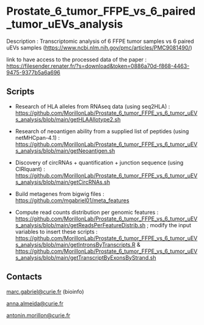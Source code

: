 # Prostate_6_tumor_FFPE_vs_6_paired_tumor_uEVs_analysis
Description : Transcriptomic analysis of 6 FFPE tumor samples vs 6 paired uEVs samples (https://www.ncbi.nlm.nih.gov/pmc/articles/PMC9081490/)

link to have access to the processed data of the paper : https://filesender.renater.fr/?s=download&token=0886a70d-f868-4463-9475-9377b5a6a696


## Scripts

- Research of HLA alleles from RNAseq data (using seq2HLA) : https://github.com/MorillonLab/Prostate_6_tumor_FFPE_vs_6_tumor_uEVs_analysis/blob/main/getHLAAllotype2.sh

- Research of neoantigen ability from a supplied list of peptides (using netMHCpan-4.1) : https://github.com/MorillonLab/Prostate_6_tumor_FFPE_vs_6_tumor_uEVs_analysis/blob/main/getNeoantigen.sh

- Discovery of circRNAs + quantification + junction sequence (using CIRIquant) : https://github.com/MorillonLab/Prostate_6_tumor_FFPE_vs_6_tumor_uEVs_analysis/blob/main/getCircRNAs.sh

- Build metagenes from bigwig files : https://github.com/mgabriel01/meta_features

- Compute read counts distribution per genomic features : https://github.com/MorillonLab/Prostate_6_tumor_FFPE_vs_6_tumor_uEVs_analysis/blob/main/getReadsPerFeatureDistrib.sh ; modify the input variables to insert these scripts : https://github.com/MorillonLab/Prostate_6_tumor_FFPE_vs_6_tumor_uEVs_analysis/blob/main/getIntronsByTranscripts.R & https://github.com/MorillonLab/Prostate_6_tumor_FFPE_vs_6_tumor_uEVs_analysis/blob/main/getTranscriptByExonsByStrand.sh


## Contacts 

marc.gabriel@curie.fr (bioinfo)

anna.almeida@curie.fr

antonin.morillon@curie.fr

